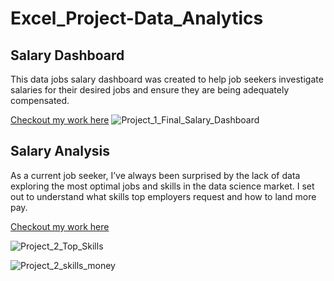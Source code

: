 # Excel_Project-Data_Analytics


## Salary Dashboard
This data jobs salary dashboard was created to help job seekers investigate salaries for their desired jobs and ensure they are being adequately compensated.

[Checkout my work here](Project_1-Dashboard)
![Project_1_Final_Salary_Dashboard](https://github.com/user-attachments/assets/32767a11-a80c-43ed-9448-3341cd8aefb0)

## Salary Analysis
As a current job seeker, I’ve always been surprised by the lack of data exploring the most optimal jobs and skills in the data science market. I set out to understand what skills top employers request and how to land more pay.

[Checkout my work here](Project_2-Analysis)

![Project_2_Top_Skills](https://github.com/user-attachments/assets/08cf60ca-60b8-40a5-b897-42b2ec24cb47)

![Project_2_skills_money](https://github.com/user-attachments/assets/52d02857-6d97-414e-ad8b-d719cd163623)
